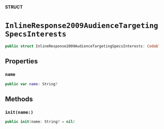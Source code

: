 **STRUCT**

# `InlineResponse2009AudienceTargetingSpecsInterests`

```swift
public struct InlineResponse2009AudienceTargetingSpecsInterests: Codable
```

## Properties
### `name`

```swift
public var name: String?
```

## Methods
### `init(name:)`

```swift
public init(name: String? = nil)
```
